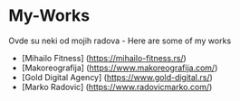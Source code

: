 # My-Works

Ovde su neki od mojih radova -
Here are some of my works

- [Mihailo Fitness] (https://mihailo-fitness.rs/)
- [Makoreografija] (https://www.makoreografija.com/)
- [Gold Digital Agency] (https://www.gold-digital.rs/)
- [Marko Radovic] (https://www.radovicmarko.com/)
